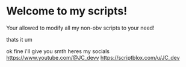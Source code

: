 # Welcome to my scripts!

Your allowed to modify all my non-obv scripts to your need!

thats it um

































ok fine i'll give you smth heres my socials
https://www.youtube.com/@JC_devv
https://scriptblox.com/u/JC_dev
